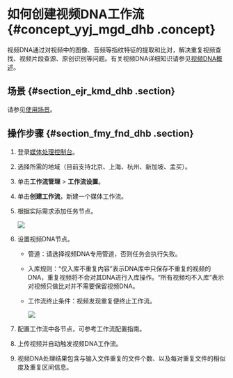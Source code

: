 # 如何创建视频DNA工作流 {#concept_yyj_mgd_dhb .concept}

视频DNA通过对视频中的图像、音频等指纹特征的提取和比对，解决重复视频查找、视频片段查源、原创识别等问题。有关视频DNA详细知识请参见[视频DNA概述](../../../../../cn.zh-CN/用户指南/视频DNA/概述.md#)。

## 场景 {#section_ejr_kmd_dhb .section}

请参见[使用场景](cn.zh-CN/最佳实践/视频DNA/使用场景.md#)。

## 操作步骤 {#section_fmy_fnd_dhb .section}

1.  登录[媒体处理控制台](https://mps.console.aliyun.com)。
2.  选择所需的地域（目前支持北京、上海、杭州、新加坡、孟买）。
3.  单击**工作流管理** \> **工作流设置**。
4.  单击**创建工作流**，新建一个媒体工作流。
5.  根据实际需求添加任务节点。

    ![](http://static-aliyun-doc.oss-cn-hangzhou.aliyuncs.com/assets/img/141153/155532106040969_zh-CN.jpg)

6.  设置视频DNA节点。
    -   管道：请选择视频DNA专用管道，否则任务会执行失败。
    -   入库规则：“仅入库不重复内容”表示DNA库中只保存不重复的视频的DNA，重复视频将不会对其DNA进行入库操作。“所有视频均不入库”表示对视频只做比对并不需要保留视频DNA。
    -   工作流终止条件：视频发现重复便终止工作流。

        ![](http://static-aliyun-doc.oss-cn-hangzhou.aliyuncs.com/assets/img/141153/155532106140970_zh-CN.jpg)

7.  配置工作流中各节点，可参考工作流配置指南。
8.  上传视频并自动触发视频DNA工作流。
9.  视频DNA处理结果包含与输入文件重复的文件个数、以及每对重复文件的相似度及重复区间信息。


